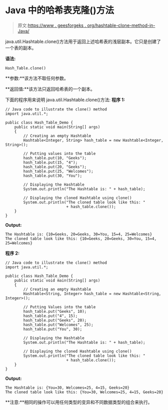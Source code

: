 # Java 中的哈希表克隆()方法

> 原文:[https://www . geesforgeks . org/hashtable-clone-method-in-Java/](https://www.geeksforgeeks.org/hashtable-clone-method-in-java/)

java.util.Hashtable.clone()方法用于返回上述哈希表的浅层副本。它只是创建了一个表的副本。

**语法:**

```
Hash_Table.clone()
```

**参数:**该方法不取任何参数。

**返回值:**该方法只返回哈希表的一个副本。

下面的程序用来说明 java.util.Hashtable.clone()方法:
**程序 1:**

```
// Java code to illustrate the clone() method
import java.util.*;

public class Hash_Table_Demo {
    public static void main(String[] args)
    {
        // Creating an empty Hashtable
        Hashtable<Integer, String> hash_table = new Hashtable<Integer, String>();

        // Putting values into the table
        hash_table.put(10, "Geeks");
        hash_table.put(15, "4");
        hash_table.put(20, "Geeks");
        hash_table.put(25, "Welcomes");
        hash_table.put(30, "You");

        // Displaying the Hashtable
        System.out.println("The Hashtable is: " + hash_table);

        // Displaying the cloned Hashtable using clone()
        System.out.println("The cloned table look like this: "
                           + hash_table.clone());
    }
}
```

**Output:**

```
The Hashtable is: {10=Geeks, 20=Geeks, 30=You, 15=4, 25=Welcomes}
The cloned table look like this: {10=Geeks, 20=Geeks, 30=You, 15=4, 25=Welcomes}

```

**程序 2:**

```
// Java code to illustrate the clone() method
import java.util.*;

public class Hash_Table_Demo {
    public static void main(String[] args)
    {
        // Creating an empty Hashtable
        Hashtable<String, Integer> hash_table = new Hashtable<String, Integer>();

        // Putting Values into the table
        hash_table.put("Geeks", 10);
        hash_table.put("4", 15);
        hash_table.put("Geeks", 20);
        hash_table.put("Welcomes", 25);
        hash_table.put("You", 30);

        // Displaying the Hashtable
        System.out.println("The Hashtable is: " + hash_table);

        // Displaying the cloned Hashtable using clone()
        System.out.println("The cloned table look like this: "
                           + hash_table.clone());
    }
}
```

**Output:**

```
The Hashtable is: {You=30, Welcomes=25, 4=15, Geeks=20}
The cloned table look like this: {You=30, Welcomes=25, 4=15, Geeks=20}

```

**注意:**相同的操作可以用任何类型的变异和不同数据类型的组合来执行。